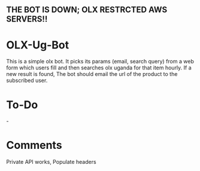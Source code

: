 ## THE BOT IS DOWN; OLX RESTRCTED AWS SERVERS!!

# OLX-Ug-Bot
This is a simple olx bot. It picks its params (email, search query) from a web form which users fill and then searches olx uganda for that item hourly. If a new result is found, The bot should email the url of the product to the subscribed user.

# To-Do
-<br>

# Comments
Private API works, Populate headers 
